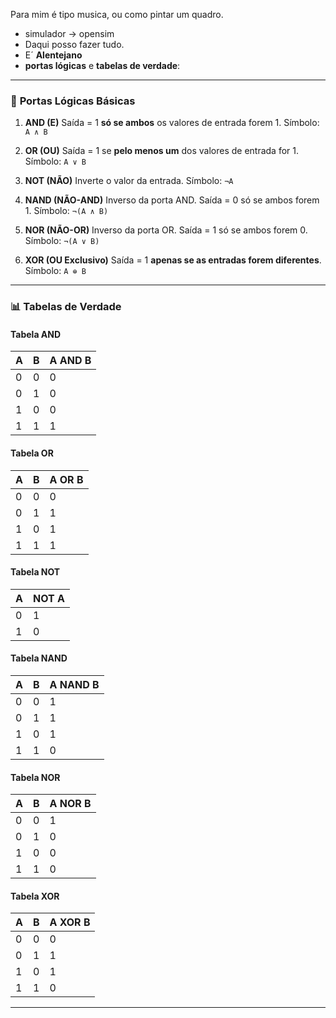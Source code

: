 Para mim é tipo musica, ou como pintar um quadro.
- simulador -> opensim
- Daqui posso fazer tudo.
- E´ __Alentejano__
- **portas lógicas** e **tabelas de verdade**:

---

### 🔌 **Portas Lógicas Básicas**

1. **AND (E)**
   Saída = 1 **só se ambos** os valores de entrada forem 1.
   Símbolo: `A ∧ B`

2. **OR (OU)**
   Saída = 1 se **pelo menos um** dos valores de entrada for 1.
   Símbolo: `A ∨ B`

3. **NOT (NÃO)**
   Inverte o valor da entrada.
   Símbolo: `¬A`

4. **NAND (NÃO-AND)**
   Inverso da porta AND.
   Saída = 0 só se ambos forem 1.
   Símbolo: `¬(A ∧ B)`

5. **NOR (NÃO-OR)**
   Inverso da porta OR.
   Saída = 1 só se ambos forem 0.
   Símbolo: `¬(A ∨ B)`

6. **XOR (OU Exclusivo)**
   Saída = 1 **apenas se as entradas forem diferentes**.
   Símbolo: `A ⊕ B`

---

### 📊 **Tabelas de Verdade**

#### Tabela AND

| A | B | A AND B |
| - | - | ------- |
| 0 | 0 | 0       |
| 0 | 1 | 0       |
| 1 | 0 | 0       |
| 1 | 1 | 1       |

#### Tabela OR

| A | B | A OR B |
| - | - | ------ |
| 0 | 0 | 0      |
| 0 | 1 | 1      |
| 1 | 0 | 1      |
| 1 | 1 | 1      |

#### Tabela NOT

| A | NOT A |
| - | ----- |
| 0 | 1     |
| 1 | 0     |

#### Tabela NAND

| A | B | A NAND B |
| - | - | -------- |
| 0 | 0 | 1        |
| 0 | 1 | 1        |
| 1 | 0 | 1        |
| 1 | 1 | 0        |

#### Tabela NOR

| A | B | A NOR B |
| - | - | ------- |
| 0 | 0 | 1       |
| 0 | 1 | 0       |
| 1 | 0 | 0       |
| 1 | 1 | 0       |

#### Tabela XOR

| A | B | A XOR B |
| - | - | ------- |
| 0 | 0 | 0       |
| 0 | 1 | 1       |
| 1 | 0 | 1       |
| 1 | 1 | 0       |

---
